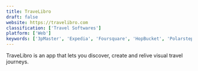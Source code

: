```yaml
---
title: TraveLibro
draft: false 
website: https://travelibro.com
classification: ['Travel Softwares']
platform: ['Web']
keywords: ['3pMaster', 'Expedia', 'Foursquare', 'HopBucket', 'Polarsteps', 'Prava', 'Roaded', 'Roadtrippers', 'Tour', 'TravelMap', 'TravelShelf', 'Traveler Buddy', 'TripCase', 'TripHobo', 'Tripadvisor', 'Tripify', 'Tripomatic', 'Tripoto', 'Vivere.travel']
---
```

TraveLibro is an app that lets you discover, create and relive visual travel journeys.